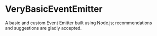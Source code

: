 # VeryBasicEventEmitter
A basic and custom Event Emitter built using Node.js; recommendations and suggestions are gladly accepted.
